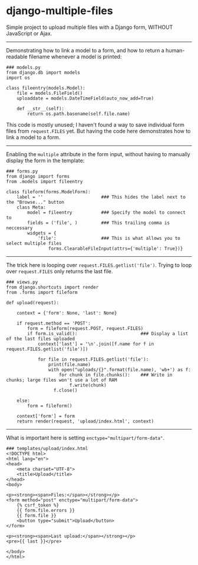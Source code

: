 # django-multiple-files
Simple project to upload multiple files with a Django form, WITHOUT JavaScript or Ajax.
___

Demonstrating how to link a model to a form, and how to return a human-readable filename whenever a model is printed:
```
### models.py
from django.db import models
import os

class fileentry(models.Model):
    file = models.FileField()
    uploaddate = models.DateTimeField(auto_now_add=True)

    def __str__(self):
        return os.path.basename(self.file.name)
```
This code is mostly unused; I haven't found a way to save individual form files from `request.FILES` yet. But having the code here demonstrates how to link a model to a form.
___

Enabling the `multiple` attribute in the form input, without having to manually display the form in the template:
```
### forms.py
from django import forms
from .models import fileentry

class fileform(forms.ModelForm):
    label = ''                      ### This hides the label next to the "Browse..." button
    class Meta:
        model = fileentry           ### Specify the model to connect to
        fields = ('file', )         ### This trailing comma is neccessary
        widgets = {
            'file':                 ### This is what allows you to select multiple files
                forms.ClearableFileInput(attrs={'multiple': True})}     
```
___

The trick here is looping over `request.FILES.getlist('file')`. Trying to loop over `request.FILES` only returns the last file.
```
### views.py
from django.shortcuts import render
from .forms import fileform

def upload(request):

    context = {'form': None, 'last': None}

    if request.method == 'POST':
        form = fileform(request.POST, request.FILES)
        if form.is_valid():                        ### Display a list of the last files uploaded
            context['last'] = '\n'.join([f.name for f in request.FILES.getlist('file')])
            
            for file in request.FILES.getlist('file'):
                print(file.name)
                with open("uploads/{}".format(file.name), 'wb+') as f:
                    for chunk in file.chunks():    ### Write in chunks; large files won't use a lot of RAM
                        f.write(chunk)
                  f.close()
                  
    else:
        form = fileform()

    context['form'] = form
    return render(request, 'upload/index.html', context)
```
___

What is important here is setting `enctype="multipart/form-data"`.
```
### templates/upload/index.html
<!DOCTYPE html>
<html lang="en">
<head>
    <meta charset="UTF-8">
    <title>Upload</title>
</head>
<body>

<p><strong><span>Files:</span></strong></p>
<form method="post" enctype="multipart/form-data">
    {% csrf_token %}
    {{ form.file.errors }}
    {{ form.file }}
    <button type="submit">Upload</button>
</form>

<p><strong><span>Last upload:</span></strong></p>
<pre>{{ last }}</pre>

</body>
</html>
```
